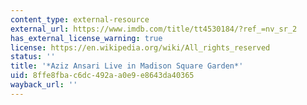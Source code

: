 ```yaml
---
content_type: external-resource
external_url: https://www.imdb.com/title/tt4530184/?ref_=nv_sr_2
has_external_license_warning: true
license: https://en.wikipedia.org/wiki/All_rights_reserved
status: ''
title: '*Aziz Ansari Live in Madison Square Garden*'
uid: 8ffe8fba-c6dc-492a-a0e9-e8643da40365
wayback_url: ''
---
```

